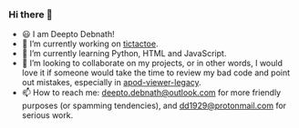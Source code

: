 ### Hi there 👋

<!--
**deeptwonine/deeptwonine is a ✨ _special_ ✨ repository because its `README.md` (this file) appears on your GitHub profile.

Here are some ideas to get you started:-->

- 😃 I am Deepto Debnath!
- 🔭 I’m currently working on [tictactoe](https://www.github.com/dd1929/tictactoe).
- 🌱 I’m currently learning Python, HTML and JavaScript.
- 👯 I’m looking to collaborate on my projects, or in other words, I would love it if someone would take the time to review my bad code and point out mistakes, especially in [apod-viewer-legacy](https://www.github.com/dd1929/apod-viewer-legacy).
- 📫 How to reach me: deepto.debnath@outlook.com for more friendly purposes (or spamming tendencies), and dd1929@protonmail.com for serious work.
